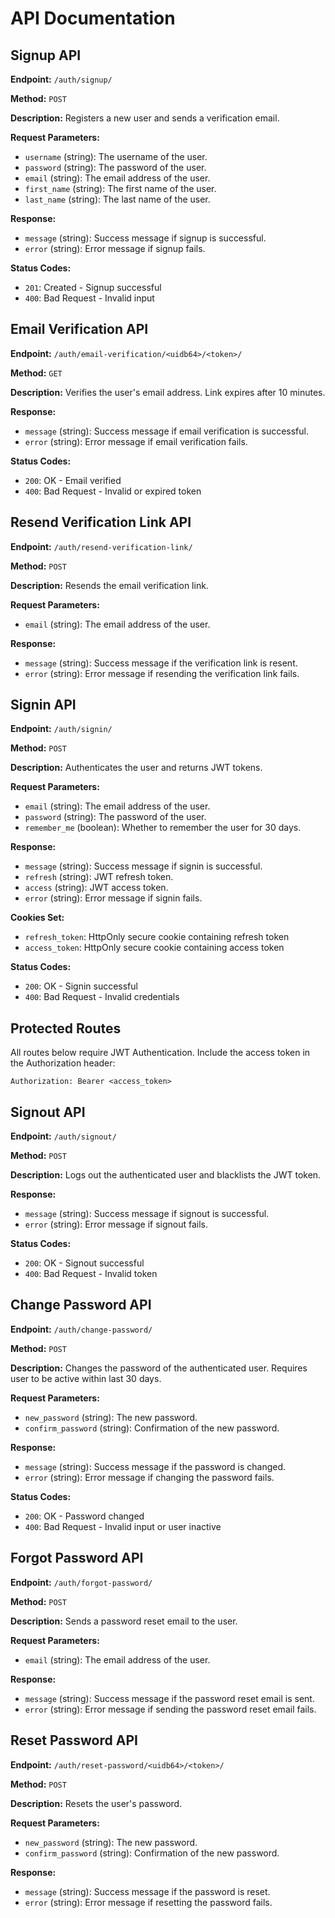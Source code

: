 # API Documentation

## Signup API

**Endpoint:** `/auth/signup/`

**Method:** `POST`

**Description:** Registers a new user and sends a verification email.

**Request Parameters:**
- `username` (string): The username of the user.
- `password` (string): The password of the user.
- `email` (string): The email address of the user.
- `first_name` (string): The first name of the user.
- `last_name` (string): The last name of the user.

**Response:**
- `message` (string): Success message if signup is successful.
- `error` (string): Error message if signup fails.

**Status Codes:**
- `201`: Created - Signup successful
- `400`: Bad Request - Invalid input

## Email Verification API

**Endpoint:** `/auth/email-verification/<uidb64>/<token>/`

**Method:** `GET`

**Description:** Verifies the user's email address. Link expires after 10 minutes.

**Response:**
- `message` (string): Success message if email verification is successful.
- `error` (string): Error message if email verification fails.

**Status Codes:**
- `200`: OK - Email verified
- `400`: Bad Request - Invalid or expired token

## Resend Verification Link API

**Endpoint:** `/auth/resend-verification-link/`

**Method:** `POST`

**Description:** Resends the email verification link.

**Request Parameters:**
- `email` (string): The email address of the user.

**Response:**
- `message` (string): Success message if the verification link is resent.
- `error` (string): Error message if resending the verification link fails.

## Signin API

**Endpoint:** `/auth/signin/`

**Method:** `POST`

**Description:** Authenticates the user and returns JWT tokens.

**Request Parameters:**
- `email` (string): The email address of the user.
- `password` (string): The password of the user.
- `remember_me` (boolean): Whether to remember the user for 30 days.

**Response:**
- `message` (string): Success message if signin is successful.
- `refresh` (string): JWT refresh token.
- `access` (string): JWT access token.
- `error` (string): Error message if signin fails.

**Cookies Set:**
- `refresh_token`: HttpOnly secure cookie containing refresh token
- `access_token`: HttpOnly secure cookie containing access token

**Status Codes:**
- `200`: OK - Signin successful
- `400`: Bad Request - Invalid credentials

## Protected Routes

All routes below require JWT Authentication. Include the access token in the Authorization header:
```
Authorization: Bearer <access_token>
```

## Signout API

**Endpoint:** `/auth/signout/`

**Method:** `POST`

**Description:** Logs out the authenticated user and blacklists the JWT token.

**Response:**
- `message` (string): Success message if signout is successful.
- `error` (string): Error message if signout fails.

**Status Codes:**
- `200`: OK - Signout successful
- `400`: Bad Request - Invalid token

## Change Password API

**Endpoint:** `/auth/change-password/`

**Method:** `POST`

**Description:** Changes the password of the authenticated user. Requires user to be active within last 30 days.

**Request Parameters:**
- `new_password` (string): The new password.
- `confirm_password` (string): Confirmation of the new password.

**Response:**
- `message` (string): Success message if the password is changed.
- `error` (string): Error message if changing the password fails.

**Status Codes:**
- `200`: OK - Password changed
- `400`: Bad Request - Invalid input or user inactive

## Forgot Password API

**Endpoint:** `/auth/forgot-password/`

**Method:** `POST`

**Description:** Sends a password reset email to the user.

**Request Parameters:**
- `email` (string): The email address of the user.

**Response:**
- `message` (string): Success message if the password reset email is sent.
- `error` (string): Error message if sending the password reset email fails.

## Reset Password API

**Endpoint:** `/auth/reset-password/<uidb64>/<token>/`

**Method:** `POST`

**Description:** Resets the user's password.

**Request Parameters:**
- `new_password` (string): The new password.
- `confirm_password` (string): Confirmation of the new password.

**Response:**
- `message` (string): Success message if the password is reset.
- `error` (string): Error message if resetting the password fails.
